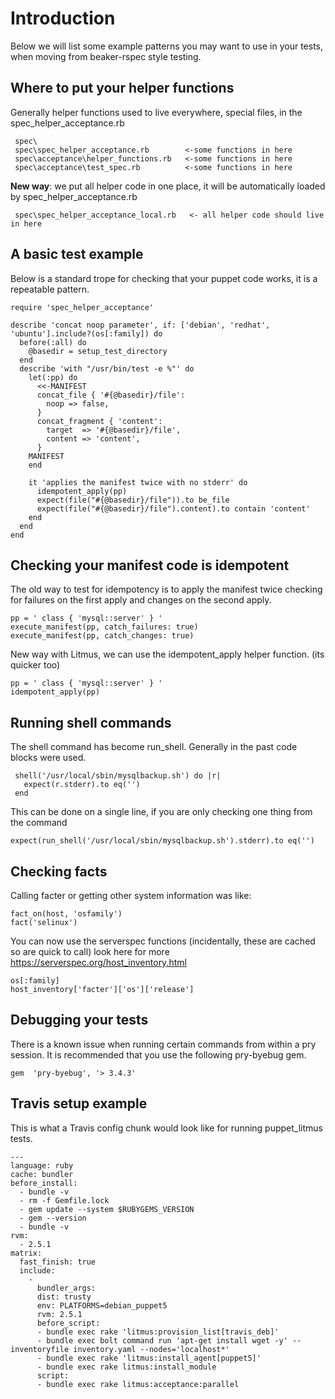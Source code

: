 # Introduction
Below we will list some example patterns you may want to use in your tests, when moving from beaker-rspec style testing. 

## Where to put your helper functions
Generally helper functions used to live everywhere, special files, in the spec_helper_acceptance.rb

     spec\
     spec\spec_helper_acceptance.rb        <-some functions in here
     spec\acceptance\helper_functions.rb   <-some functions in here
     spec\acceptance\test_spec.rb          <-some functions in here

**New way**: we put all helper code in one place, it will be automatically loaded by spec_helper_acceptance.rb

     spec\spec_helper_acceptance_local.rb   <- all helper code should live in here

## A basic test example

Below is a standard trope for checking that your puppet code works, it is a repeatable pattern.

    require 'spec_helper_acceptance'

    describe 'concat noop parameter', if: ['debian', 'redhat', 'ubuntu'].include?(os[:family]) do
      before(:all) do
        @basedir = setup_test_directory
      end
      describe 'with "/usr/bin/test -e %"' do
        let(:pp) do
          <<-MANIFEST
          concat_file { '#{@basedir}/file':
            noop => false,
          }
          concat_fragment { 'content':
            target  => '#{@basedir}/file',
            content => 'content',
          }
        MANIFEST
        end

        it 'applies the manifest twice with no stderr' do
          idempotent_apply(pp)
          expect(file("#{@basedir}/file")).to be_file
          expect(file("#{@basedir}/file").content).to contain 'content'
        end
      end
    end

## Checking your manifest code is idempotent

The old way to test for idempotency is to apply the manifest twice checking for failures on the first apply and changes on the second apply.

    pp = ' class { 'mysql::server' } '
    execute_manifest(pp, catch_failures: true)
    execute_manifest(pp, catch_changes: true)

New way with Litmus, we can use the idempotent_apply helper function. (its quicker too) 

    pp = ' class { 'mysql::server' } '
    idempotent_apply(pp)

## Running shell commands

The shell command has become run_shell. Generally in the past code blocks were used.

     shell('/usr/local/sbin/mysqlbackup.sh') do |r|
       expect(r.stderr).to eq('')
     end

This can be done on a single line, if you are only checking one thing from the command

    expect(run_shell('/usr/local/sbin/mysqlbackup.sh').stderr).to eq('')

## Checking facts

Calling facter or getting other system information was like:

    fact_on(host, 'osfamily')
    fact('selinux')

You can now use the serverspec functions (incidentally, these are cached so are quick to call) look here for more https://serverspec.org/host_inventory.html 

    os[:family]
    host_inventory['facter']['os']['release']

## Debugging your tests
There is a known issue when running certain commands from within a pry session. It is recommended that you use the following pry-byebug gem. 

```
gem  'pry-byebug', '> 3.4.3' 
```

## Travis setup example
This is what a Travis config chunk would look like for running puppet_litmus tests.

    ---
    language: ruby
    cache: bundler
    before_install:
      - bundle -v
      - rm -f Gemfile.lock
      - gem update --system $RUBYGEMS_VERSION
      - gem --version
      - bundle -v
    rvm:
      - 2.5.1
    matrix:
      fast_finish: true
      include:
        -
          bundler_args:
          dist: trusty
          env: PLATFORMS=debian_puppet5
          rvm: 2.5.1
          before_script:
          - bundle exec rake 'litmus:provision_list[travis_deb]'
          - bundle exec bolt command run 'apt-get install wget -y' --inventoryfile inventory.yaml --nodes='localhost*'
          - bundle exec rake 'litmus:install_agent[puppet5]'
          - bundle exec rake litmus:install_module
          script:
          - bundle exec rake litmus:acceptance:parallel